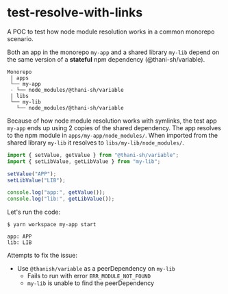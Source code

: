 # test-resolve-with-links

A POC to test how node module resolution works in a common monorepo scenario.

Both an app in the monorepo `my-app` and a shared library `my-lib` depend on the same version of a **stateful** npm dependency (@thani-sh/variable).

```
Monorepo
 | apps
 └── my-app
 · └── node_modules/@thani-sh/variable
 | libs
 └── my-lib
   └── node_modules/@thani-sh/variable
```

Because of how node module resolution works with symlinks, the test app `my-app` ends up using 2 copies of the shared dependency. The app resolves to the npm module in `apps/my-app/node_modules/`. When imported from the shared library `my-lib` it resolves to `libs/my-lib/node_modules/`.

```js
import { setValue, getValue } from "@thani-sh/variable";
import { setLibValue, getLibValue } from "my-lib";

setValue("APP");
setLibValue("LIB");

console.log("app:", getValue());
console.log("lib:", getLibValue());
```

Let's run the code:

```
$ yarn workspace my-app start

app: APP
lib: LIB
```

Attempts to fix the issue:

- Use `@thanish/variable` as a peerDependency on `my-lib`
  - Fails to run with error `ERR_MODULE_NOT_FOUND`
  - `my-lib` is unable to find the peerDependency
